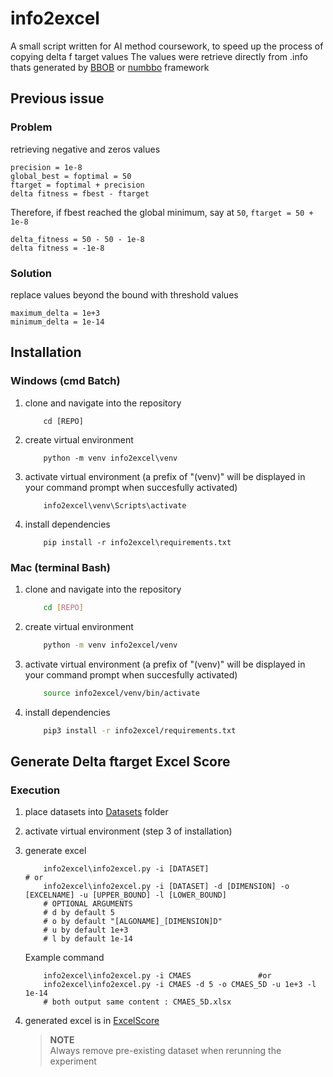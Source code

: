 # info2excel
A small script written for AI method coursework, to speed up the process of copying delta f target values
The values were retrieve directly from .info thats generated by [BBOB](https://coco.gforge.inria.fr/doku.php?id=bbob-2010-downloads) or [numbbo](https://github.com/numbbo/coco/) framework

## Previous issue
### Problem
retrieving negative and zeros values   
```
precision = 1e-8   
global_best = foptimal = 50   
ftarget = foptimal + precision   
delta fitness = fbest - ftarget   
```
Therefore, if fbest reached the global minimum, say at `50`, `ftarget = 50 + 1e-8`   
```
delta_fitness = 50 - 50 - 1e-8
delta fitness = -1e-8
```
### Solution   
replace values beyond the bound with threshold values
```
maximum_delta = 1e+3
minimum_delta = 1e-14
```
## Installation
### Windows (cmd Batch)
1. clone and navigate into the repository

	```Sh
		cd [REPO]
	```
2. create virtual environment
	```Sh
		python -m venv info2excel\venv
	```
3. activate virtual environment (a prefix of "(venv)" will be displayed in your command prompt when succesfully activated)
	```Sh
		info2excel\venv\Scripts\activate
	```
4. install dependencies
	```Sh
		pip install -r info2excel\requirements.txt
	```
### Mac (terminal Bash)
1. clone and navigate into the repository

	```Bash
		cd [REPO]
	```	
2. create virtual environment
	```Bash
		python -m venv info2excel/venv
	```
3. activate virtual environment (a prefix of "(venv)" will be displayed in your command prompt when succesfully activated)
	```Bash
		source info2excel/venv/bin/activate
	```
4. install dependencies
	```Bash
		pip3 install -r info2excel/requirements.txt
	```	
## Generate Delta ftarget Excel Score
### Execution
1. place datasets into [Datasets](Datasets) folder
2. activate virtual environment (step 3 of installation)
3. generate excel
	
	```Sh
		info2excel\info2excel.py -i [DATASET] 								# or
		info2excel\info2excel.py -i [DATASET] -d [DIMENSION] -o [EXCELNAME] -u [UPPER_BOUND] -l [LOWER_BOUND]
		# OPTIONAL ARGUMENTS
		# d by default 5
		# o by default "[ALGONAME]_[DIMENSION]D"
		# u by default 1e+3
		# l by default 1e-14
	```
	Example command
	```Sh
		info2excel\info2excel.py -i CMAES 				#or
		info2excel\info2excel.py -i CMAES -d 5 -o CMAES_5D -u 1e+3 -l 1e-14
		# both output same content : CMAES_5D.xlsx
	```
4. generated excel is in [ExcelScore](ExcelScore)

	> **NOTE**   
	> Always remove pre-existing dataset when rerunning the experiment
